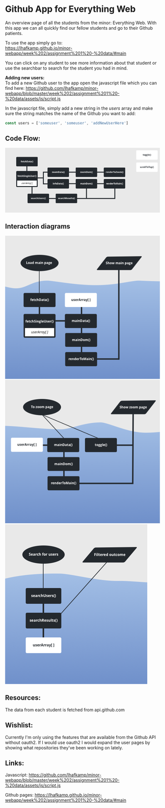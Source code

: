 # Github App for Everything Web
An overview page of all the students from the minor: Everything Web. With this app we can all quickly find our fellow students and go to their Github patients.

To use the app simply go to:<br>
https://lhafkamp.github.io/minor-webapp/week%202/assignment%201%20-%20data/#main

You can click on any student to see more information about that student or use the searchbar to search for the student you had in mind.

**Adding new users:**<br>
To add a new Github user to the app open the javascript file which you can find here:
https://github.com/lhafkamp/minor-webapp/blob/master/week%202/assignment%201%20-%20data/assets/js/script.js

In the javascript file, simply add a new string in the *users* array and make sure the string matches the name of the Github you want to add:
```javascript
const users = ['someuser', 'someuser', 'addNewUserHere']
```

## Code Flow:
<img src="week 2/assignment 1 - data/assets/images/diagram.png"></img>

## Interaction diagrams
<img src="week 2/assignment 1 - data/assets/images/main.png"></img>
<img src="week 2/assignment 1 - data/assets/images/zoom.png"></img>
<img src="week 2/assignment 1 - data/assets/images/searchfunction.png"></img>

## Resources:
The data from each student is fetched from api.github.com

## Wishlist:
Currently I'm only using the features that are available from the Github API without oauth2. If I would use oauth2 I would expand the user pages by showing what repositories they've been working on lately.

## Links:
Javascript:
https://github.com/lhafkamp/minor-webapp/blob/master/week%202/assignment%201%20-%20data/assets/js/script.js

Github pages:
https://lhafkamp.github.io/minor-webapp/week%202/assignment%201%20-%20data/#main